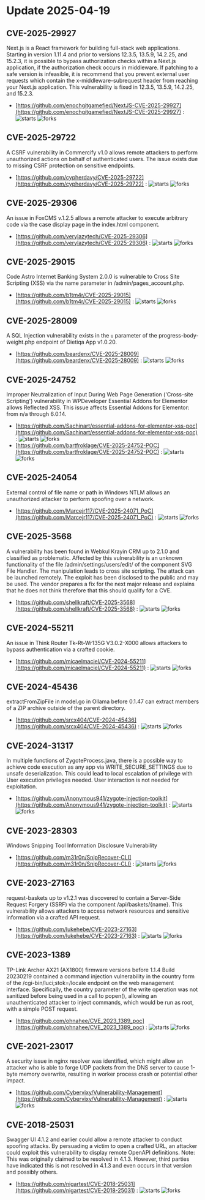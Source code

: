 # Update 2025-04-19
## CVE-2025-29927
 Next.js is a React framework for building full-stack web applications. Starting in version 1.11.4 and prior to versions 12.3.5, 13.5.9, 14.2.25, and 15.2.3, it is possible to bypass authorization checks within a Next.js application, if the authorization check occurs in middleware. If patching to a safe version is infeasible, it is recommend that you prevent external user requests which contain the x-middleware-subrequest header from reaching your Next.js application. This vulnerability is fixed in 12.3.5, 13.5.9, 14.2.25, and 15.2.3.

- [https://github.com/enochgitgamefied/NextJS-CVE-2025-29927](https://github.com/enochgitgamefied/NextJS-CVE-2025-29927) :  ![starts](https://img.shields.io/github/stars/enochgitgamefied/NextJS-CVE-2025-29927.svg) ![forks](https://img.shields.io/github/forks/enochgitgamefied/NextJS-CVE-2025-29927.svg)


## CVE-2025-29722
 A CSRF vulnerability in Commercify v1.0 allows remote attackers to perform unauthorized actions on behalf of authenticated users. The issue exists due to missing CSRF protection on sensitive endpoints.

- [https://github.com/cypherdavy/CVE-2025-29722](https://github.com/cypherdavy/CVE-2025-29722) :  ![starts](https://img.shields.io/github/stars/cypherdavy/CVE-2025-29722.svg) ![forks](https://img.shields.io/github/forks/cypherdavy/CVE-2025-29722.svg)


## CVE-2025-29306
 An issue in FoxCMS v.1.2.5 allows a remote attacker to execute arbitrary code via the case display page in the index.html component.

- [https://github.com/verylazytech/CVE-2025-29306](https://github.com/verylazytech/CVE-2025-29306) :  ![starts](https://img.shields.io/github/stars/verylazytech/CVE-2025-29306.svg) ![forks](https://img.shields.io/github/forks/verylazytech/CVE-2025-29306.svg)


## CVE-2025-29015
 Code Astro Internet Banking System 2.0.0 is vulnerable to Cross Site Scripting (XSS) via the name parameter in /admin/pages_account.php.

- [https://github.com/b1tm4r/CVE-2025-29015](https://github.com/b1tm4r/CVE-2025-29015) :  ![starts](https://img.shields.io/github/stars/b1tm4r/CVE-2025-29015.svg) ![forks](https://img.shields.io/github/forks/b1tm4r/CVE-2025-29015.svg)


## CVE-2025-28009
 A SQL Injection vulnerability exists in the `u` parameter of the progress-body-weight.php endpoint of Dietiqa App v1.0.20.

- [https://github.com/beardenx/CVE-2025-28009](https://github.com/beardenx/CVE-2025-28009) :  ![starts](https://img.shields.io/github/stars/beardenx/CVE-2025-28009.svg) ![forks](https://img.shields.io/github/forks/beardenx/CVE-2025-28009.svg)


## CVE-2025-24752
 Improper Neutralization of Input During Web Page Generation ('Cross-site Scripting') vulnerability in WPDeveloper Essential Addons for Elementor allows Reflected XSS. This issue affects Essential Addons for Elementor: from n/a through 6.0.14.

- [https://github.com/Sachinart/essential-addons-for-elementor-xss-poc](https://github.com/Sachinart/essential-addons-for-elementor-xss-poc) :  ![starts](https://img.shields.io/github/stars/Sachinart/essential-addons-for-elementor-xss-poc.svg) ![forks](https://img.shields.io/github/forks/Sachinart/essential-addons-for-elementor-xss-poc.svg)
- [https://github.com/bartfroklage/CVE-2025-24752-POC](https://github.com/bartfroklage/CVE-2025-24752-POC) :  ![starts](https://img.shields.io/github/stars/bartfroklage/CVE-2025-24752-POC.svg) ![forks](https://img.shields.io/github/forks/bartfroklage/CVE-2025-24752-POC.svg)


## CVE-2025-24054
 External control of file name or path in Windows NTLM allows an unauthorized attacker to perform spoofing over a network.

- [https://github.com/Marcejr117/CVE-2025-24071_PoC](https://github.com/Marcejr117/CVE-2025-24071_PoC) :  ![starts](https://img.shields.io/github/stars/Marcejr117/CVE-2025-24071_PoC.svg) ![forks](https://img.shields.io/github/forks/Marcejr117/CVE-2025-24071_PoC.svg)


## CVE-2025-3568
 A vulnerability has been found in Webkul Krayin CRM up to 2.1.0 and classified as problematic. Affected by this vulnerability is an unknown functionality of the file /admin/settings/users/edit/ of the component SVG File Handler. The manipulation leads to cross site scripting. The attack can be launched remotely. The exploit has been disclosed to the public and may be used. The vendor prepares a fix for the next major release and explains that he does not think therefore that this should qualify for a CVE.

- [https://github.com/shellkraft/CVE-2025-3568](https://github.com/shellkraft/CVE-2025-3568) :  ![starts](https://img.shields.io/github/stars/shellkraft/CVE-2025-3568.svg) ![forks](https://img.shields.io/github/forks/shellkraft/CVE-2025-3568.svg)


## CVE-2024-55211
 An issue in Think Router Tk-Rt-Wr135G V3.0.2-X000 allows attackers to bypass authentication via a crafted cookie.

- [https://github.com/micaelmaciel/CVE-2024-55211](https://github.com/micaelmaciel/CVE-2024-55211) :  ![starts](https://img.shields.io/github/stars/micaelmaciel/CVE-2024-55211.svg) ![forks](https://img.shields.io/github/forks/micaelmaciel/CVE-2024-55211.svg)


## CVE-2024-45436
 extractFromZipFile in model.go in Ollama before 0.1.47 can extract members of a ZIP archive outside of the parent directory.

- [https://github.com/srcx404/CVE-2024-45436](https://github.com/srcx404/CVE-2024-45436) :  ![starts](https://img.shields.io/github/stars/srcx404/CVE-2024-45436.svg) ![forks](https://img.shields.io/github/forks/srcx404/CVE-2024-45436.svg)


## CVE-2024-31317
 In multiple functions of ZygoteProcess.java, there is a possible way to achieve code execution as any app via WRITE_SECURE_SETTINGS due to unsafe deserialization. This could lead to local escalation of privilege with User execution privileges needed. User interaction is not needed for exploitation.

- [https://github.com/Anonymous941/zygote-injection-toolkit](https://github.com/Anonymous941/zygote-injection-toolkit) :  ![starts](https://img.shields.io/github/stars/Anonymous941/zygote-injection-toolkit.svg) ![forks](https://img.shields.io/github/forks/Anonymous941/zygote-injection-toolkit.svg)


## CVE-2023-28303
 Windows Snipping Tool Information Disclosure Vulnerability

- [https://github.com/m31r0n/SnipRecover-CLI](https://github.com/m31r0n/SnipRecover-CLI) :  ![starts](https://img.shields.io/github/stars/m31r0n/SnipRecover-CLI.svg) ![forks](https://img.shields.io/github/forks/m31r0n/SnipRecover-CLI.svg)


## CVE-2023-27163
 request-baskets up to v1.2.1 was discovered to contain a Server-Side Request Forgery (SSRF) via the component /api/baskets/{name}. This vulnerability allows attackers to access network resources and sensitive information via a crafted API request.

- [https://github.com/lukehebe/CVE-2023-27163](https://github.com/lukehebe/CVE-2023-27163) :  ![starts](https://img.shields.io/github/stars/lukehebe/CVE-2023-27163.svg) ![forks](https://img.shields.io/github/forks/lukehebe/CVE-2023-27163.svg)


## CVE-2023-1389
 TP-Link Archer AX21 (AX1800) firmware versions before 1.1.4 Build 20230219 contained a command injection vulnerability in the country form of the /cgi-bin/luci;stok=/locale endpoint on the web management interface. Specifically, the country parameter of the write operation was not sanitized before being used in a call to popen(), allowing an unauthenticated attacker to inject commands, which would be run as root, with a simple POST request.

- [https://github.com/ohnahee/CVE_2023_1389_poc](https://github.com/ohnahee/CVE_2023_1389_poc) :  ![starts](https://img.shields.io/github/stars/ohnahee/CVE_2023_1389_poc.svg) ![forks](https://img.shields.io/github/forks/ohnahee/CVE_2023_1389_poc.svg)


## CVE-2021-23017
 A security issue in nginx resolver was identified, which might allow an attacker who is able to forge UDP packets from the DNS server to cause 1-byte memory overwrite, resulting in worker process crash or potential other impact.

- [https://github.com/Cybervixy/Vulnerability-Management](https://github.com/Cybervixy/Vulnerability-Management) :  ![starts](https://img.shields.io/github/stars/Cybervixy/Vulnerability-Management.svg) ![forks](https://img.shields.io/github/forks/Cybervixy/Vulnerability-Management.svg)


## CVE-2018-25031
 Swagger UI 4.1.2 and earlier could allow a remote attacker to conduct spoofing attacks. By persuading a victim to open a crafted URL, an attacker could exploit this vulnerability to display remote OpenAPI definitions. Note: This was originally claimed to be resolved in 4.1.3. However, third parties have indicated this is not resolved in 4.1.3 and even occurs in that version and possibly others.

- [https://github.com/nigartest/CVE-2018-25031](https://github.com/nigartest/CVE-2018-25031) :  ![starts](https://img.shields.io/github/stars/nigartest/CVE-2018-25031.svg) ![forks](https://img.shields.io/github/forks/nigartest/CVE-2018-25031.svg)

